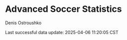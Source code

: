# Advanced Soccer Statistics
Denis Ostroushko

<!-- gfm -->

Last successful data update: 2025-04-06 11:20:05 CST
